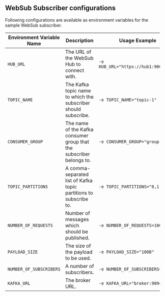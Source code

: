 ## WebSub Subscriber configurations

Following configurations are available as environment variables for the sample WebSub subscriber.

| Environment Variable Name | Description                                                                | Usage Example                                     |
|---------------------------|----------------------------------------------------------------------------|---------------------------------------------------|
| `HUB_URL`                 | The URL of the WebSub Hub to connect with.                                 | `-e HUB_URL="https://hub1:9000/hub"`              |
| `TOPIC_NAME`              | The Kafka topic name to which the subscriber should subscribe.             | `-e TOPIC_NAME="topic-1"`                         |
| `CONSUMER_GROUP`          | The name of the Kafka consumer group that the subscriber belongs to.       | `-e CONSUMER_GROUP="group-1"`                     |
| `TOPIC_PARTITIONS`        | A comma-separated list of Kafka topic partitions to subscribe to.          | `-e TOPIC_PARTITIONS="0,1,2"`                     |
| `NUMBER_OF_REQUESTS`        | Number of messages which should be published.          | `-e NUMBER_OF_REQUESTS=1000`                     |
| `PAYLOAD_SIZE`        | The size of the payload to be used.          | `-e PAYLOAD_SIZE="100B"`                     |
| `NUMBER_OF_SUBSCRIBERS`        | A number of subscribers.          | `-e NUMBER_OF_SUBSCRIBERS=1`                     |
| `KAFKA_URL`        | The broker URL.          | `-e KAFKA_URL="broker:9094"`                     |
